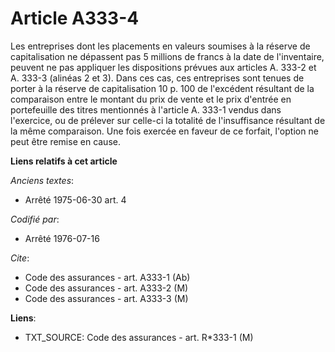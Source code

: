 # Article A333-4

Les entreprises dont les placements en valeurs soumises à la réserve de capitalisation ne dépassent pas 5 millions de francs
à la date de l'inventaire, peuvent ne pas appliquer les dispositions prévues aux articles A. 333-2 et A. 333-3 (alinéas 2 et
3). Dans ces cas, ces entreprises sont tenues de porter à la réserve de capitalisation 10 p. 100 de l'excédent résultant de
la comparaison entre le montant du prix de vente et le prix d'entrée en portefeuille des titres mentionnés à l'article A.
333-1 vendus dans l'exercice, ou de prélever sur celle-ci la totalité de l'insuffisance résultant de la même comparaison. Une
fois exercée en faveur de ce forfait, l'option ne peut être remise en cause.

**Liens relatifs à cet article**

_Anciens textes_:

  - Arrêté 1975-06-30 art. 4

_Codifié par_:

  - Arrêté 1976-07-16

_Cite_:

  - Code des assurances - art. A333-1 (Ab)
  - Code des assurances - art. A333-2 (M)
  - Code des assurances - art. A333-3 (M)

**Liens**:

  - TXT_SOURCE: Code des assurances - art. R*333-1 (M)
